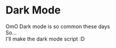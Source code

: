 # Dark Mode


OmO
Dark mode is so common these days<br>
So...<br>
I'll make the dark mode script :D
